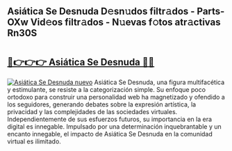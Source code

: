 ## Asiática Se Desnuda D𝚎sn𝚞dos filtr𝚊dos - Parts-OXw Vid𝚎os filtr𝚊dos - N𝚞evas f𝚘tos atr𝚊ctivas Rn30S

# <h2><a href="http://mb2noc.tromn.icu/?c=Asi%c3%a1tica+Se+Desnuda">🔗👉👉👉 Asiática Se Desnuda 🔗🔗</a></h2>

[![Asiática Se Desnuda nuevo](https://i.imgur.com/pEAQMta.gif)](http://mb2noc.tromn.icu/?c=Asi%c3%a1tica+Se+Desnuda)
Asiática Se Desnuda, una figura multifacética y estimulante, se resiste a la categorización simple. Su enfoque poco ortodoxo para construir una personalidad web ha magnetizado y ofendido a los seguidores, generando debates sobre la expresión artística, la privacidad y las complejidades de las sociedades virtuales. Independientemente de sus esfuerzos futuros, su importancia en la era digital es innegable. Impulsado por una determinación inquebrantable y un encanto innegable, el impacto de Asiática Se Desnuda en la comunidad virtual es ilimitado.
